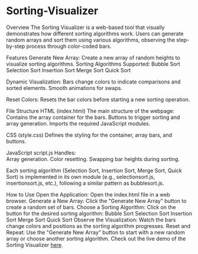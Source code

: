 # Sorting-Visualizer

Overview
The Sorting Visualizer is a web-based tool that visually demonstrates how different sorting algorithms work. Users can generate random arrays and sort them using various algorithms, observing the step-by-step process through color-coded bars.

Features
Generate New Array: Create a new array of random heights to visualize sorting algorithms.
Sorting Algorithms Supported:
  Bubble Sort
  Selection Sort
  Insertion Sort
  Merge Sort
  Quick Sort

Dynamic Visualization: 
  Bars change colors to indicate comparisons and sorted elements.
  Smooth animations for swaps.

Reset Colors: Resets the bar colors before starting a new sorting operation.

File Structure
  HTML (index.html)
    The main structure of the webpage:
        Contains the array container for the bars.
        Buttons to trigger sorting and array generation.
        Imports the required JavaScript modules.

  CSS (style.css)
    Defines the styling for the container, array bars, and buttons. 

  JavaScript
      script.js
      Handles:  
        Array generation.
        Color resetting.
        Swapping bar heights during sorting.

  Each sorting algorithm (Selection Sort, Insertion Sort, Merge Sort, Quick Sort) is implemented in its own module (e.g., selectionsort.js, insertionsort.js, etc.), following a similar pattern as bubblesort.js.

How to Use
  Open the Application:
    Open the index.html file in a web browser.
  Generate a New Array:
    Click the "Generate New Array" button to create a random set of bars.
  Choose a Sorting Algorithm:
    Click on the button for the desired sorting algorithm:
      Bubble Sort
      Selection Sort
      Insertion Sort
      Merge Sort
      Quick Sort
  Observe the Visualization:
    Watch the bars change colors and positions as the sorting algorithm progresses.
  Reset and Repeat:
    Use the "Generate New Array" button to start with a new random array or choose another sorting algorithm.
Check out the live demo of the Sorting Visualizer [here](https://sahitha-chunduri.github.io/Sorting-Visualizer/).
